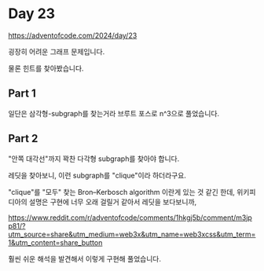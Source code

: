 # Day 23

https://adventofcode.com/2024/day/23

굉장히 어려운 그래프 문제입니다.

물론 힌트를 찾아봤습니다.

## Part 1

일단은 삼각형-subgraph를 찾는거라 브루트 포스로 n^3으로 풀었습니다.

## Part 2

"안쪽 대각선"까지 꽉찬 다각형 subgraph를 찾아야 합니다.

레딧을 찾아보니, 이런 subgraph를 "clique"이라 하더라구요.

"clique"를 "모두" 찾는 Bron–Kerbosch algorithm 이란게 있는 것 같긴 한데, 위키피디아의 설명은 구현에 너무 오래 걸릴거 같아서 레딧을 보다보니까,

https://www.reddit.com/r/adventofcode/comments/1hkgj5b/comment/m3jpp81/?utm_source=share&utm_medium=web3x&utm_name=web3xcss&utm_term=1&utm_content=share_button

훨씬 쉬운 해석을 발견해서 이렇게 구현해 풀었습니다.
